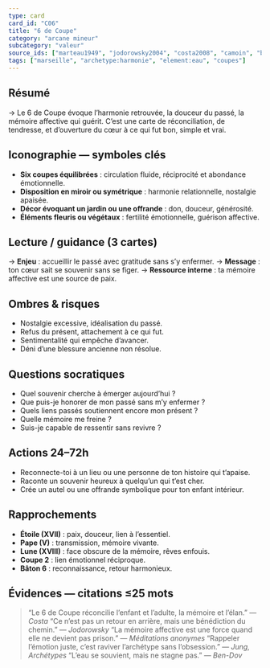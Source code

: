 ```yaml
---
type: card
card_id: "C06"
title: "6 de Coupe"
category: "arcane mineur"
subcategory: "valeur"
source_ids: ["marteau1949", "jodorowsky2004", "costa2008", "camoin", "bendov2011", "delcamp", "nadolny2018", "jung", "meditations_anonymes", "nichols"]
tags: ["marseille", "archetype:harmonie", "element:eau", "coupes"]
---
```


## Résumé
→ Le 6 de Coupe évoque l’harmonie retrouvée, la douceur du passé, la mémoire affective qui guérit. C’est une carte de réconciliation, de tendresse, et d’ouverture du cœur à ce qui fut bon, simple et vrai.

## Iconographie — symboles clés
- **Six coupes équilibrées** : circulation fluide, réciprocité et abondance émotionnelle.
- **Disposition en miroir ou symétrique** : harmonie relationnelle, nostalgie apaisée.
- **Décor évoquant un jardin ou une offrande** : don, douceur, générosité.
- **Éléments fleuris ou végétaux** : fertilité émotionnelle, guérison affective.

## Lecture / guidance (3 cartes)
→ **Enjeu** : accueillir le passé avec gratitude sans s’y enfermer.
→ **Message** : ton cœur sait se souvenir sans se figer.
→ **Ressource interne** : ta mémoire affective est une source de paix.

## Ombres & risques
- Nostalgie excessive, idéalisation du passé.
- Refus du présent, attachement à ce qui fut.
- Sentimentalité qui empêche d’avancer.
- Déni d’une blessure ancienne non résolue.

## Questions socratiques
- Quel souvenir cherche à émerger aujourd’hui ?
- Que puis-je honorer de mon passé sans m’y enfermer ?
- Quels liens passés soutiennent encore mon présent ?
- Quelle mémoire me freine ?
- Suis-je capable de ressentir sans revivre ?

## Actions 24–72h
- Reconnecte-toi à un lieu ou une personne de ton histoire qui t’apaise.
- Raconte un souvenir heureux à quelqu’un qui t’est cher.
- Crée un autel ou une offrande symbolique pour ton enfant intérieur.

## Rapprochements
- **Étoile (XVII)** : paix, douceur, lien à l’essentiel.
- **Pape (V)** : transmission, mémoire vivante.
- **Lune (XVIII)** : face obscure de la mémoire, rêves enfouis.
- **Coupe 2** : lien émotionnel réciproque.
- **Bâton 6** : reconnaissance, retour harmonieux.

## Évidences — citations ≤25 mots
> “Le 6 de Coupe réconcilie l’enfant et l’adulte, la mémoire et l’élan.” — *Costa*
> “Ce n’est pas un retour en arrière, mais une bénédiction du chemin.” — *Jodorowsky*
> “La mémoire affective est une force quand elle ne devient pas prison.” — *Méditations anonymes*
> “Rappeler l’émotion juste, c’est raviver l’archétype sans l’obsession.” — *Jung, Archétypes*
> “L’eau se souvient, mais ne stagne pas.” — *Ben-Dov*
